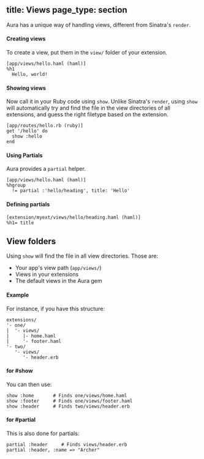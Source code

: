 title: Views
page_type: section
--
Aura has a unique way of handling views, different from Sinatra's `render`.

#### Creating views
To create a view, put them in the `view/` folder of your extension.

    [app/views/hello.haml (haml)]
    %h1
      Hello, world!

#### Showing views
Now call it in your Ruby code using `show`.
Unlike Sinatra's `render`, using `show` will automatically try and find the file
in the view directories of all extensions, and guess the right filetype based
on the extension.

    [app/routes/hello.rb (ruby)]
    get '/hello' do
      show :hello
    end

#### Using Partials
Aura provides a `partial` helper.

    [app/views/hello.haml (haml)]
    %hgroup
      != partial :'hello/heading', title: 'Hello'

#### Defining partials
    [extension/myext/views/hello/heading.haml (haml)]
    %h1= title

## View folders

Using `show` will find the file in all view directories. Those are:

 - Your app's view path (`app/views/`)
 - Views in your extensions
 - The default views in the Aura gem

#### Example
For instance, if you have this structure:

    extensions/
    '- one/
    |  '- views/
    |     |- home.haml
    |     '- footer.haml
    '- two/
       '- views/
          '- header.erb

#### for #show
You can then use:

    show :home       # Finds one/views/home.haml
    show :footer     # Finds one/views/footer.haml
    show :header     # Finds two/views/header.erb

#### for #partial
This is also done for partials:

    partial :header     # Finds views/header.erb
    partial :header, :name => "Archer"

